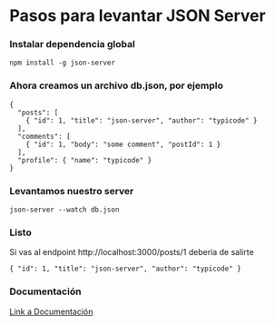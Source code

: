 # Pasos para levantar JSON Server

### Instalar dependencia global
```
npm install -g json-server
```

### Ahora creamos un archivo db.json, por ejemplo
```
{
  "posts": [
    { "id": 1, "title": "json-server", "author": "typicode" }
  ],
  "comments": [
    { "id": 1, "body": "some comment", "postId": 1 }
  ],
  "profile": { "name": "typicode" }
}
```

### Levantamos nuestro server
```
json-server --watch db.json
```

### Listo
Si vas al endpoint http://localhost:3000/posts/1 deberia de salirte
```
{ "id": 1, "title": "json-server", "author": "typicode" }
```

### Documentación
[Link a Documentación](https://github.com/typicode/json-server)
